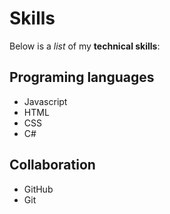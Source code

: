 # Skills

Below is a _list_ of my **technical skills**:

## Programing languages
- Javascript
- HTML
- CSS
- C#

## Collaboration

- GitHub
- Git
